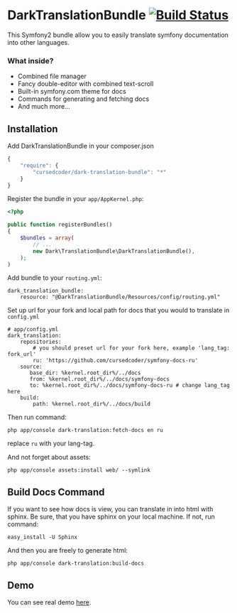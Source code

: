 # DarkTranslationBundle [![Build Status](https://secure.travis-ci.org/cursedcoder/DarkTranslationBundle.png?branch=master)](http://travis-ci.org/cursedcoder/DarkTranslationBundle)

This Symfony2 bundle allow you to easily translate symfony documentation into other languages.

### What inside?

* Combined file manager
* Fancy double-editor with combined text-scroll
* Built-in symfony.com theme for docs
* Commands for generating and fetching docs
* And much more…

## Installation

Add DarkTranslationBundle in your composer.json

```js
{
    "require": {
        "cursedcoder/dark-translation-bundle": "*"
    }
}
```

Register the bundle in your `app/AppKernel.php`:

```php
<?php

public function registerBundles()
{
    $bundles = array(
        // ...
        new Dark\TranslationBundle\DarkTranslationBundle(),
    );
)
```

Add bundle to your ``routing.yml``:

```jinja
dark_translation_bundle:
    resource: "@DarkTranslationBundle/Resources/config/routing.yml"
```

Set up url for your fork and local path for docs that you would to translate in ``config.yml``

```jinja
# app/config.yml
dark_translation:
    repositories:
        # you should preset url for your fork here, example 'lang_tag: fork_url'
        ru: 'https://github.com/cursedcoder/symfony-docs-ru'
    source:
       base_dir: %kernel.root_dir%/../docs
       from: %kernel.root_dir%/../docs/symfony-docs
       to: %kernel.root_dir%/../docs/symfony-docs-ru # change lang_tag here
    build:
        path: %kernel.root_dir%/../docs/build
```

Then run command:

    php app/console dark-translation:fetch-docs en ru

replace ``ru`` with your lang-tag.

And not forget about assets:

    php app/console assets:install web/ --symlink

## Build Docs Command
If you want to see how docs is view, you can translate in into html with sphinx.
Be sure, that you have sphinx on your local machine. If not, run command:

    easy_install -U Sphinx

And then you are freely to generate html:

    php app/console dark-translation:build-docs

## Demo

You can see real demo [here](http://docs.mitris.net/).
